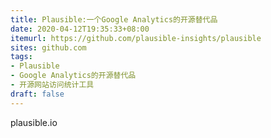 ```yaml
---
title: Plausible:一个Google Analytics的开源替代品
date: 2020-04-12T19:35:33+08:00
itemurl: https://github.com/plausible-insights/plausible
sites: github.com
tags:
- Plausible
- Google Analytics的开源替代品
- 开源网站访问统计工具
draft: false
---
```

plausible.io

